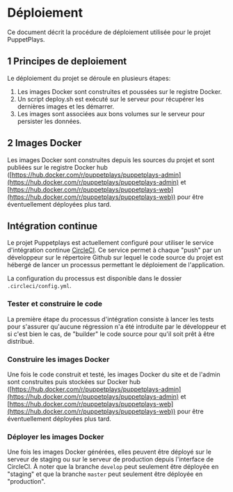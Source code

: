 # Déploiement

Ce document décrit la procédure de déploiement utilisée pour le projet PuppetPlays.

## 1 Principes de deploiement

Le déploiement du projet se déroule en plusieurs étapes:

1. Les images Docker sont construites et poussées sur le registre Docker.
2. Un script deploy.sh est exécuté sur le serveur pour récupérer les dernières images et les démarrer.
3. Les images sont associées aux bons volumes sur le serveur pour persister les données.

## 2 Images Docker

Les images Docker sont construites depuis les sources du projet et sont publiées sur le registre Docker hub ([https://hub.docker.com/r/puppetplays/puppetplays-admin](https://hub.docker.com/r/puppetplays/puppetplays-admin) et [https://hub.docker.com/r/puppetplays/puppetplays-web](https://hub.docker.com/r/puppetplays/puppetplays-web)) pour être éventuellement déployées plus tard.

## Intégration continue

Le projet Puppetplays est actuellement configuré pour utiliser le service d'intégration continue [CircleCI](https://circleci.com). Ce service permet à chaque "push" par un développeur sur le répertoire Github sur lequel le code source du projet est hébergé de lancer un processus permettant le déploiement de l'application.

La configuration du processus est disponible dans le dossier `.circleci/config.yml`.

### Tester et construire le code

La première étape du processus d'intégration consiste à lancer les tests pour s'assurer qu'aucune régression n'a été introduite par le développeur et si c'est bien le cas, de "builder" le code source pour qu'il soit prêt à être distribué.

### Construire les images Docker

Une fois le code construit et testé, les images Docker du site et de l'admin sont construites puis stockées sur Docker hub ([https://hub.docker.com/r/puppetplays/puppetplays-admin](https://hub.docker.com/r/puppetplays/puppetplays-admin) et [https://hub.docker.com/r/puppetplays/puppetplays-web](https://hub.docker.com/r/puppetplays/puppetplays-web)) pour être éventuellement déployées plus tard.

### Déployer les images Docker

Une fois les images Docker générées, elles peuvent être déployé sur le serveur de staging ou sur le serveur de production depuis l'interface de CircleCI.
À noter que la branche `develop` peut seulement être déployée en "staging" et que la branche `master` peut seulement être déployée en "production".